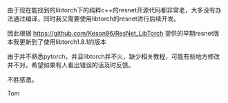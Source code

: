 由于现在能找到的libtorch下的纯粹c++的resnet开源代码都非常老，大多没有办法通过编译，同时我又需要使用libtorch的resnet进行后续开发。

因此根据 https://github.com/Keson96/ResNet_LibTorch 提供的早期resnet版本我更新到了使用libtorch1.8.1的版本

由于并不熟悉pytorch，并且libtorch并不火，缺少相关教程，可能有些地方修改并不对，希望如果有人看出错误的话及时反馈。

不胜感激。

Tom
